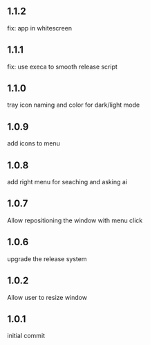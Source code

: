 ## 1.1.2
fix: app in whitescreen

## 1.1.1
fix: use execa to smooth release script

## 1.1.0
tray icon naming and color for dark/light mode

## 1.0.9
add icons to menu

## 1.0.8
add right menu for seaching and asking ai

## 1.0.7
Allow repositioning the window with menu click

## 1.0.6
upgrade the release system

## 1.0.2
Allow user to resize window

## 1.0.1
initial commit